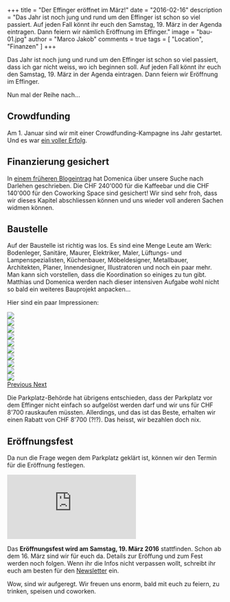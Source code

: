 +++
title = "Der Effinger eröffnet im März!"
date = "2016-02-16"
description = "Das Jahr ist noch jung und rund um den Effinger ist schon so viel passiert. Auf jeden Fall könnt ihr euch den Samstag, 19. März in der Agenda eintragen. Dann feiern wir nämlich Eröffnung im Effinger."
image = "bau-01.jpg"
author = "Marco Jakob"
comments = true
tags = [ "Location", "Finanzen" ]
+++

<div class="lead">
Das Jahr ist noch jung und rund um den Effinger ist schon so viel passiert, dass ich gar nicht weiss, wo ich beginnen soll. Auf jeden Fall könnt ihr euch den Samstag, 19. März in der Agenda eintragen. Dann feiern wir Eröffnung im Effinger.
</div>

Nun mal der Reihe nach...


## Crowdfunding

Am 1. Januar sind wir mit einer Crowdfunding-Kampagne ins Jahr gestartet. Und es war [ein voller Erfolg](/blog/crowdfunding-erfolgreich/).


## Finanzierung gesichert

In [einem früheren Blogeintrag](/blog/warten-auf-den-parkplatz/#stand-finanzierung) hat Domenica über unsere Suche nach Darlehen geschrieben. Die CHF 240'000 für die Kaffeebar und die CHF 140'000 für den Coworking Space sind gesichert! Wir sind sehr froh, dass wir dieses Kapitel abschliessen können und uns wieder voll anderen Sachen widmen können.


## Baustelle

Auf der Baustelle ist richtig was los. Es sind eine Menge Leute am Werk: Bodenleger, Sanitäre, Maurer, Elektriker, Maler, Lüftungs- und Lampenspezialisten, Küchenbauer, Möbeldesigner, Metallbauer, Architekten, Planer, Innendesigner, Illustratoren und noch ein paar mehr. Man kann sich vorstellen, dass die Koordination so einiges zu tun gibt. Matthias und Domenica werden nach dieser intensiven Aufgabe wohl nicht so bald ein weiteres Bauprojekt anpacken...

Hier sind ein paar Impressionen:

<div id="carousel" class="carousel slide" data-ride="carousel">

  <!-- Wrapper for slides -->
  <div class="carousel-inner" role="listbox">
    <div class="item active">
      <img src="/assets/blog/16-02-16-effinger-eroeffnet-im-maerz/bau-01.jpg">
    </div>
    <div class="item">
      <img src="/assets/blog/16-02-16-effinger-eroeffnet-im-maerz/bau-02.jpg">
    </div>
    <div class="item">
      <img src="/assets/blog/16-02-16-effinger-eroeffnet-im-maerz/bau-03.jpg">
    </div>
    <div class="item">
      <img src="/assets/blog/16-02-16-effinger-eroeffnet-im-maerz/bau-04.jpg">
    </div>
    <div class="item">
      <img src="/assets/blog/16-02-16-effinger-eroeffnet-im-maerz/bau-05.jpg">
    </div>
    <div class="item">
      <img src="/assets/blog/16-02-16-effinger-eroeffnet-im-maerz/bau-06.jpg">
    </div>
    <div class="item">
      <img src="/assets/blog/16-02-16-effinger-eroeffnet-im-maerz/bau-07.jpg">
    </div>
    <div class="item">
      <img src="/assets/blog/16-02-16-effinger-eroeffnet-im-maerz/bau-08.jpg">
    </div>
    <div class="item">
      <img src="/assets/blog/16-02-16-effinger-eroeffnet-im-maerz/bau-09.jpg">
    </div>
    <div class="item">
      <img src="/assets/blog/16-02-16-effinger-eroeffnet-im-maerz/bau-10.jpg">
    </div>
  </div>

  <!-- Controls -->
  <a class="left carousel-control" href="#carousel" role="button" data-slide="prev">
    <span class="fa fa-chevron-left" aria-hidden="true"></span>
    <span class="sr-only">Previous</span>
  </a>
  <a class="right carousel-control" href="#carousel" role="button" data-slide="next">
    <span class="fa fa-chevron-right" aria-hidden="true"></span>
    <span class="sr-only">Next</span>
  </a>
</div>


Die Parkplatz-Behörde hat übrigens entschieden, dass der Parkplatz vor dem Effinger nicht einfach so aufgelöst werden darf und wir uns für CHF 8'700 rauskaufen müssten. Allerdings, und das ist das Beste, erhalten wir einen Rabatt von CHF 8'700 (?!?). Das heisst, wir bezahlen doch nix.


## Eröffnungsfest

Da nun die Frage wegen dem Parkplatz geklärt ist, können wir den Termin für die Eröffnung festlegen.

<p>
  <div class="embed-responsive embed-responsive-16by9">
    <iframe class="embed-responsive-item" src="https://www.youtube.com/embed/0U2lfzknW38?rel=0" frameborder="0" allowfullscreen></iframe>
  </div>
</p>

Das **Eröffnungsfest wird am Samstag, 19. März 2016** stattfinden. Schon ab dem 16. März sind wir für euch da. Details zur Eröffung und zum Fest werden noch folgen. Wenn ihr die Infos nicht verpassen wollt, schreibt ihr euch am besten für den [Newsletter](http://eepurl.com/bw3j3H) ein.

Wow, sind wir aufgeregt. Wir freuen uns enorm, bald mit euch zu feiern, zu trinken, speisen und coworken.